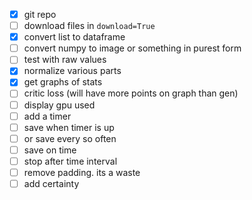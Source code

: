 - [x] git repo
- [ ] download files in `download=True`
- [x] convert list to dataframe
- [ ] convert numpy to image or something in purest form
- [ ] test with raw values
- [x] normalize various parts
- [x] get graphs of stats
- [ ] critic loss (will have more points on graph than gen)
- [ ] display gpu used
- [ ] add a timer
- [ ] save when timer is up
- [ ] or save every so often
- [ ] save on time
- [ ] stop after time interval
- [ ] remove padding. its a waste
- [ ] add certainty

